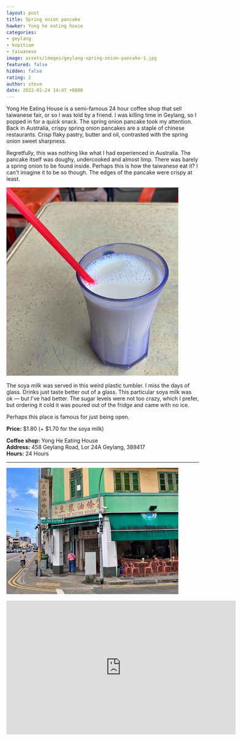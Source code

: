 ```yaml
---
layout: post
title: Spring onion pancake
hawker: Yong he eating house
categories:
- geylang
- kopitiam
- taiwanese
image: assets/images/geylang-spring-onion-pancake-1.jpg
featured: false
hidden: false
rating: 2
author: steve
date: 2022-01-24 14:47 +0800
---
```

Yong He Eating House is a semi-famous 24 hour coffee shop that sell taiwanese fair, or so I was told by a friend. I was killing time in Geylang, so I popped in for a quick snack. The spring onion pancake took my attention. Back in Australia, crispy spring onion pancakes are a staple of chinese restaurants. Crisp flaky pastry, butter and oil, contrasted with the spring onion sweet sharpness. 

Regretfully, this was nothing like what I had experienced in Australia. The pancake itself was doughy, undercooked and almost limp. There was barely a spring onion to be found inside. Perhaps this is how the taiwanese eat it? I can't imagine it to be so though. The edges of the pancake were crispy at least.

![Soya milk](/assets/images/geylang-spring-onion-pancake-2.jpg "Soya milk")

The soya milk was served in this weird plastic tumbler. I miss the days of glass. Drinks just taste better out of a glass. This particular soya milk was ok — but I've had better. The sugar levels were not too crazy, which I prefer, but ordering it cold it was poured out of the fridge and came with no ice.

Perhaps this place is famous for just being open.

**Price:** $1.80 (+ $1.70 for the soya milk)

**Coffee shop:** Yong He Eating House  
**Address:** 458 Geylang Road, Lor 24A Geylang, 389417  
**Hours:** 24 Hours

***  

![Yong He Eating House](/assets/images/geylang-spring-onion-pancake-3.jpg "Yong he eating house")

<iframe src="https://www.google.com/maps/embed?pb=!1m18!1m12!1m3!1d3988.770259884534!2d103.88187121439375!3d1.313299399042147!2m3!1f0!2f0!3f0!3m2!1i1024!2i768!4f13.1!3m3!1m2!1s0x1004044402f97bbb%3A0xf4cfff28d465a564!2sYong%20He%20Eating%20House%20(Singapore)!5e0!3m2!1sen!2ssg!4v1643006752290!5m2!1sen!2ssg" width="600" height="350" style="border:0;" allowfullscreen="" loading="lazy"></iframe>